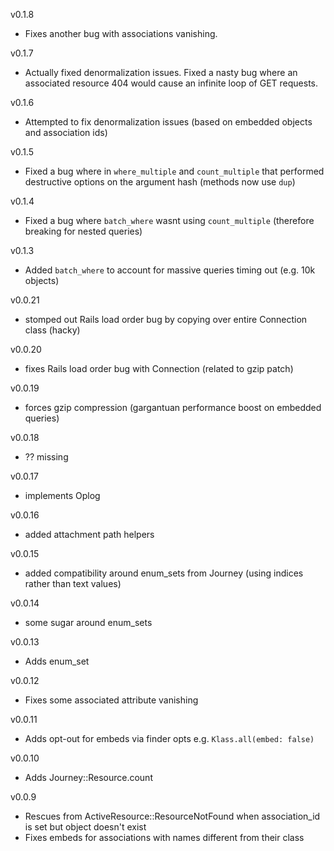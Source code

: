 v0.1.8
- Fixes another bug with associations vanishing.

v0.1.7
- Actually fixed denormalization issues. Fixed a nasty bug where an associated resource 404 would cause an infinite loop of GET requests.

v0.1.6
- Attempted to fix denormalization issues (based on embedded objects and association ids) 

v0.1.5
- Fixed a bug where in `where_multiple` and `count_multiple` that performed destructive options on the argument hash (methods now use `dup`)

v0.1.4
- Fixed a bug where `batch_where` wasnt using `count_multiple` (therefore breaking for nested queries)

v0.1.3
- Added `batch_where` to account for massive queries timing out (e.g. 10k objects)

v0.0.21
- stomped out Rails load order bug by copying over entire Connection class (hacky)

v0.0.20
- fixes Rails load order bug with Connection (related to gzip patch)

v0.0.19
- forces gzip compression (gargantuan performance boost on embedded queries)

v0.0.18
- ?? missing

v0.0.17
- implements Oplog

v0.0.16
- added attachment path helpers

v0.0.15
- added compatibility around enum_sets from Journey (using indices rather than text values)

v0.0.14
- some sugar around enum_sets

v0.0.13
- Adds enum_set

v0.0.12
- Fixes some associated attribute vanishing

v0.0.11
- Adds opt-out for embeds via finder opts e.g. `Klass.all(embed: false)`

v0.0.10
- Adds Journey::Resource.count

v0.0.9
- Rescues from ActiveResource::ResourceNotFound when association_id is set but object doesn't exist
- Fixes embeds for associations with names different from their class
